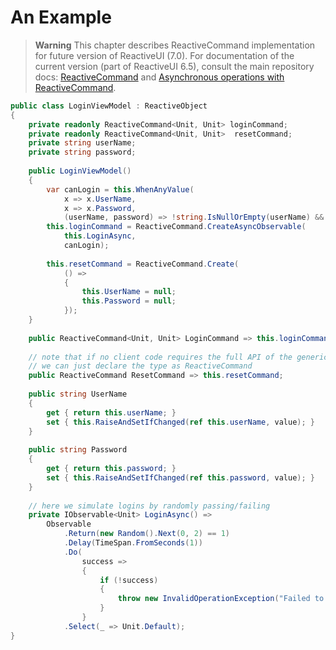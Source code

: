 # An Example
> **Warning** This chapter describes ReactiveCommand implementation for future version of ReactiveUI (7.0). For documentation of the current version (part of ReactiveUI 6.5), consult the main repository docs: [ReactiveCommand](https://github.com/reactiveui/ReactiveUI/blob/master/docs/basics/reactive-command.md) and [Asynchronous operations with ReactiveCommand](https://github.com/reactiveui/ReactiveUI/blob/master/docs/basics/reactive-command-async.md). 

```cs
public class LoginViewModel : ReactiveObject
{
    private readonly ReactiveCommand<Unit, Unit> loginCommand;
    private readonly ReactiveCommand<Unit, Unit>  resetCommand;
    private string userName;
    private string password;
    
    public LoginViewModel()
    {
        var canLogin = this.WhenAnyValue(
            x => x.UserName,
            x => x.Password,
            (userName, password) => !string.IsNullOrEmpty(userName) && !string.IsNullOrEmpty(password));
        this.loginCommand = ReactiveCommand.CreateAsyncObservable(
            this.LoginAsync,
            canLogin);
        
        this.resetCommand = ReactiveCommand.Create(
            () =>
            {
                this.UserName = null;
                this.Password = null;
            });
    }
    
    public ReactiveCommand<Unit, Unit> LoginCommand => this.loginCommand;
    
    // note that if no client code requires the full API of the generic ReactiveCommand<TParam, TResult>,
    // we can just declare the type as ReactiveCommand
    public ReactiveCommand ResetCommand => this.resetCommand;
    
    public string UserName
    {
        get { return this.userName; }
        set { this.RaiseAndSetIfChanged(ref this.userName, value); }
    }
    
    public string Password
    {
        get { return this.password; }
        set { this.RaiseAndSetIfChanged(ref this.password, value); }
    }
    
    // here we simulate logins by randomly passing/failing
    private IObservable<Unit> LoginAsync() =>
        Observable
            .Return(new Random().Next(0, 2) == 1)
            .Delay(TimeSpan.FromSeconds(1))
            .Do(
                success =>
                {
                    if (!success)
                    {
                        throw new InvalidOperationException("Failed to login.");
                    }
                }
            .Select(_ => Unit.Default);
}
```
